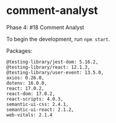 # comment-analyst

Phase 4: #18 Comment Analyst

To begin the development, run `npm start`.

Packages:
    
    @testing-library/jest-dom: 5.16.2,
    @testing-library/react: 12.1.3,
    @testing-library/user-event: 13.5.0,
    axios: 0.26.0,
    dotenv: 16.0.0,
    react: 17.0.2,
    react-dom: 17.0.2,
    react-scripts: 4.0.3,
    semantic-ui-css: 2.4.1,
    semantic-ui-react: 2.1.2,
    web-vitals: 2.1.4